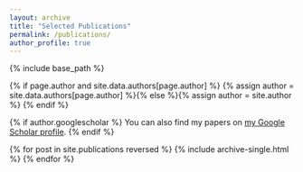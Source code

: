 ```yaml
---
layout: archive
title: "Selected Publications"
permalink: /publications/
author_profile: true
---
```


{% include base_path %}

{% if page.author and site.data.authors[page.author] %}
  {% assign author = site.data.authors[page.author] %}{% else %}{% assign author = site.author %}
{% endif %}

{% if author.googlescholar %}
  You can also find my papers on <a href="{{author.googlescholar}}">my Google Scholar profile</a>.
{% endif %}

{% for post in site.publications reversed %}
  {% include archive-single.html %}
{% endfor %}
